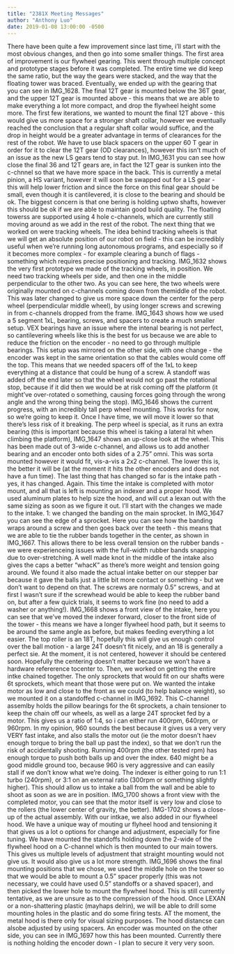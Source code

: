 ```yaml
---
title: "2381X Meeting Messages"
author: "Anthony Luo"
date: 2019-01-08 13:00:00 -0500
---
```

There have been quite a few improvement since last time, i’ll start with the most obvious changes, and then go into some smaller things.
The first area of improvement is our flywheel gearing. This went through multiple concept and prototype stages before it was completed. The entire time we did keep the same ratio, but the way the gears were stacked, and the way that the floating tower was braced. Eventually, we ended up with the gearing that you can see in IMG_1628. The final 12T gear is mounted below the 36T gear, and the upper 12T gear is mounted above - this means that we are able to make everything a lot more compact, and drop the flywheel height some more. The first few iterations, we wanted to mount the final 12T above - this would give us more space for a stronger shaft collar, however we eventually reached the conclusion that a regular shaft collar would suffice, and the drop in height would be a greater advantage in terms of clearances for the rest of the robot. We have to use black spacers on the upper 60 T gear in order for it to clear the 12T gear (OD clearances), however this isn’t much of an issue as the new LS gears tend to stay put. In IMG_1631 you can see how close the final 36 and 12T gears are, in fact the 12T gear is sunken into the c-chnnel so that we have more space in the back. This is currently a metal pinion, a HS variant, however it will soon be swapped out for a LS gear - this will help lower friction and since the force on this final gear should be small, even though it is cantilevered, it is close to the bearing and should be ok. The biggest concern is that one bering is holding uptwo shafts, however this should be ok if we are able to maintain good build quality. The floating towerss are supported using 4 hole c-channels, which are currently still moving around as we add in the rest of the robot. 
The next thing that we worked on were tracking wheels. The idea behind tracking wheels is that we will get an absolute position of our robot on field - this can be incredibly useful when we’re running long autonomous programs, and especially so if it becomes more complex - for example clearing a bunch of flags - something which requires precise positioning and tracking. IMG_1632 shows the very first prototype we made of the tracking wheels, in position. We need two tracking wheels per side, and then one in the middle perpendicular to the other two. As you can see here, the two wheels were originally mounted on c-channels coming down from themiddle of the robot. This was later changed to give us more space down the center for the perp wheel (perpendicular middle wheel), by using longer screws and screwing in from c-channels dropped from the frame. IMG_1643 shows how we used a 5 segment 1xL, bearing, screws, and spacers to create a much smaller setup. VEX bearings have an issue where the intenal bearing is not perfect, so cantilevering wheels like this is the best for us because we are able to reduce the friction on the encoder - no need to go through multiple bearings. This setup was mirrored on the other side, with one change - the encoder was kept in the same orientation so that the cables would come off the top. This means that we needed spacers off of the 1xL to keep everything at a distance that could be hung of a screw. A standoff was added off the end later so that the wheel would not go past the rotational stop, because if it did then we would be at risk coming off the platform (it might’ve over-rotated o something, causing forces going through the wrong angle and the wrong thing being the stop). IMG_1646 shows the current progress, with an incredibly tall perp wheel mounting. This works for now, so we’re going to keep it. Once I have time, we will move it lower so that there’s less risk of it breaking. The perp wheel is special, as it runs an extra bearing (this is important because this wheel is taking a lateral hit when climbing the platform), IMG_1647 shows an up-close look at the wheel. This has been made out of 3-wide c-channel, and allows us to add another bearing and an encoder onto both sides of a 2.75” omni. This was sorta mounted however it would fit, vis-a-vis a 2x2 c-channel. The lower this is, the better it will be (at the moment it hits the other encoders and does not have a fun time).
The last thing that has changed so far is the intake path - yes, it has changed. Again. This time the intake is completed with motor mount, and all that is left is mounting an indexer and a proper hood. We used aluminum plates to help size the hood, and will cut a lexan out with the same sizing as soon as we figure it out. I’ll start with the changes we made to the intake.
1: we changed the banding on the main sprocket. In IMG_1647 you can see the edge of a sprocket. Here you can see how the banding wraps around a screw and then goes back over the teeth - this means that we are able to tie the rubber bands together in the center, as shown in IMG_1667. This allows there to be less overall tension on the rubber bands - we were experienceing issues with the full-width rubber bands snapping due to over-stretching. A well made knot in the middle of the intake also gives the caps a better “whacK” as there’s more weight and tension going around. We found it also made the actual intake better on our stepper bar because it gave the balls just a little bit more contact or something - but we don’t want to depend on that. The screws are normaly 0.5” screws, and at first I wasn’t sure if the screwhead would be able to keep the rubber band on, but after a few quick trials, it seems to work fine (no need to add a washer or anything!). IMG_1668 shows a front view of the intake, here you can see that we’ve moved the indexer forward, closer to the front side of the tower - this means we have a longer flywheel hood path, but it seems to be around the same angle as before, but makes feeding everything a lot easier. The top roller is an 18T, hopefully this will give us enough control over the ball motion - a large 24T doesn’t fit nicely, and an 18 is generally a perfect sie. At the moment, it is not centered, however it should be centered soon. Hopefully the centering doesn’t matter because we won’t have a hardware refererence tocenter to. Then, we worked on getting the entire intke chained together. The only sprockets that would fit on our shafts were 6t sprockets, which meant that those were put on. We wanted the intake motor as low and close to the front as we could (to help balance weight), so we mounted it on a standoffed c-channel in IMG_1692. This C-channel assemlby holds the pillow bearings for the 6t sprockets, a chain tensioner to keep the chain off our wheels, as well as a large 24T sprocket fed by a motor. This gives us a ratio of 1:4, so i can either run 400rpm, 640rpm, or 960rpm. In my opinion, 960 sounds the best because it gives us a very very VERY fast intake, and also stalls the motor out (ie the motor doesn’t haev enough torque to bring the ball up past the index), so that we don’t run the risk of accidentally shooting. Running 400rpm (the other tested rpm) has enough torque to push both balls up and over the index. 640 might be a good middle ground too, because 960 is very aggressive and can easily stall if we don’t know what we’re doing. The indexer is either going to run 1:1 turbo (240rpm), or 3:1 on an external ratio (300rpm or something slightly higher). This should allow us to intake a ball from the wall and be able to shoot as soon as we are in position. IMG_1700 shows a front view with the completed motor, you can see that the motor itself is very low and close to the rollers (the lower center of gravity, the better). IMG-1702 shows a close-up of the actual assembly.
With our intkae, we also added in our flywheel hood. We have a unique way of mouting ur flyheel hood and tensioning it that gives us a lot o options for change and adjustment, especially for fine tuning. We have mounted the standoffs holding down the 2-wide of the flywheel hood on a C-channel which is then mounted to our main towers. This gives us multiple levels of adjustment that straight mounting would not give us. It would also give us a lot more strength. IMG_1696 shows the final mounting positions that we chose, we used the middle hole on the tower so that we would be able to mount a 0.5” spacer properly (this was not necessary, we could have used 0.5” standoffs or a shaved spacer), and then picked the lower hole to mount the flywheel hood. This is still currently tentative, as we are unsure as to the compression of the hood. Once LEXAN or a non-shattering plastic (mayhaps delrin), we will be able to drill some mounting holes in the plastic and do some firing tests. AT the moment, the metal hood is there only for visual sizing purposes. The hood distancse can alsobe adjusted by using spacers. An encoder was mounted on the other side, you can see in IMG_1697 how this has been mounted. Currently there is nothing holding the encoder down - I plan to secure it very very soon.
